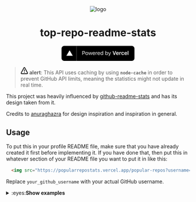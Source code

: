 <div align=center>
  <img src="https://cdn.icon-icons.com/icons2/903/PNG/512/stats_icon-icons.com_69449.png" alt="logo"/>

# top-repo-readme-stats  
<a href="https://vercel.com">
  <img src="powered-by-vercel.svg" alt="vercel logo" width="200" />
</a>

</div>

  > <img src="alert.svg" alt="icon" width="20" />  **alert**:
  > This API uses caching by using **`node-cache`** in order to prevent GitHub API limits, meaning the statistics might not update in real time.

This project was heavily influenced by [github-readme-stats](https://github.com/anuraghazra/github-readme-stats/tree/master) and has its design taken from it.

Credits to [anuraghazra](https://github.com/anuraghazra) for design inspiration and inspiration in general.

## Usage

To put this in your profile README file, make sure that you have already created it first before implementing it. If you have done that, then put this in whatever section of your README file you want to put it in like this:

```html
  <img src="https://popularrepostats.vercel.app/popular-repos?username=your_github_username" alt="most popular repositories"/>
```

Replace `your_github_username` with your actual GitHub username.

<details>
<summary>:eyes:<strong>Show examples</strong></summary>

![GitHub popular repo](https://popularrepostats.vercel.app/popular-repos?username=linuxfandudeguy)
![GitHub popular repo 2.0 octocat](https://popularrepostats.vercel.app/popular-repos?username=octocat)

</details>
